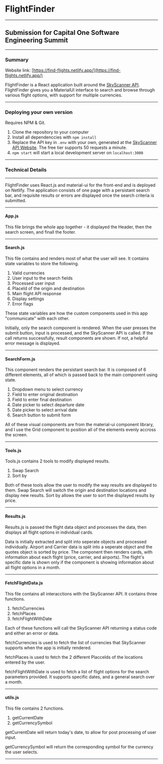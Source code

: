 # FlightFinder
---
## Submission for Capital One Software Engineering Summit
---
### Summary
Website link: [https://find-flights.netlify.app/](https://find-flights.netlify.app/)

FlightFinder is a React application built around the [SkyScanner API](https://rapidapi.com/skyscanner/api/skyscanner-flight-search/endpoints). FlightFinder gives you a MaterialUI interface to search and browse through various flight options, with support for multiple currencies.

---
### Deploying your own version
Requires NPM & Git.
1. Clone the repository to your computer
2. Install all dependenccies with `npm install`
3. Replace the API key in `.env` with your own, generated at the [SkyScanner API Website](https://rapidapi.com/skyscanner/api/skyscanner-flight-search/endpoints). The free tier supports 50 requests a minute.
4. `npm start` will start a local development server on `localhost:3000`

---
### Technical Details
---
FlightFinder uses React.js and material-ui for the front-end and is deployed on Netlify. The application consists of one page with a persistant search bar, and requisite results or errors are displayed once the search criteria is submitted.

---
#### App.js
This file brings the whole app together - it displayed the Header, then the search screen, and finall the footer.

---
#### Search.js
This file contains and renders most of what the user will see. It contains state variables to store the following.
1. Valid currencies
2. User input to the search fields
3. Processed user input
4. PlaceId of the origin and destination
5. Main flight API response
6. Display settings
7. Error flags

These state variables are how the custom components used in this app "communicate" with each other.

Initially, only the search component is rendered. When the user presses the submit button, input is processed, and the SkyScanner API is called. If the call returns successfully, result components are shown. If not, a helpful error message is displayed.

---
#### SearchForm.js
This component renders the persistant search bar. It is composed of 6 different elements, all of which is passed back to the main component using state.
1. Dropdown menu to select currency
2. Field to enter original destination
3. Field to enter final destination
4. Date picker to select departure date
5. Date picker to select arrival date
6. Search button to submit form

All of these visual components are from the material-ui component library, and I use the Grid component to position all of the elements evenly accross the screen.

---
#### Tools.js
Tools.js contains 2 tools to modify displayed results.
1. Swap Search
2. Sort by

Both of these tools allow the user to modify the way results are displayed to them. Swap Search will switch the origin and destination locations and display new results. Sort by allows the user to sort the displayed results by price.

---
#### Results.js
Results.js is passed the flight data object and processes the data, then displays all flight options in individual cards.

Data is initially extracted and split into seperate objects and processed individually. Airport and Carrier data is split into a seperate object and the quotes object is sorted by price. The component then renders cards, with information about each flight (price, carrier, and airports). The flight's specific date is shown only if the component is showing information about all flight options in a month.

---
#### FetchFlightData.js
This file contains all interacctions with the SkyScanner API. It contains three functions.
1. fetchCurrencies
2. fetchPlaces
3. fetchFlightWithDate

Each of these functions will call the SkyScanner API returning a status code and either an error or data.

fetchCurrencies is used to fetch the list of currencies that SkyScanner supports when the app is initially rendered.

fetchPlaces is used to fetch the 2 different PlacceIds of the locations entered by the user.

fetchFlightWithDate is used to fetch a list of flight options for the search parameters provided. It supports specific dates, and a general search over a month.

----
#### utils.js
This file contains 2 functions.
1. getCurrentDate
2. getCurrencySymbol

getCurrentDate will return today's date, to allow for post processing of user input.

getCurrencySymbol will return the corresponding symbol for the currency the user selects.

---
